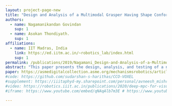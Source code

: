 ```yaml
---
layout: project-page-new
title: "Design and Analysis of a Multimodal Grasper Having Shape Conformity and Within-Hand Manipulation With Adjustable Contact Forces "
authors:
  - name: Nagamanikandan Govindan
    sup: 1
  - name: Asokan Thondiyath.
    sup: 1
affiliations:
  - name: IIT Madras, India
    link: https://ed.iitm.ac.in/~robotics_lab/index.html
    sup: 1
permalink: /publications/2019/Nagamani_Design-and-Analysis-of-a-Multimodal-Grasper/
abstract: "This paper presents the design, analysis, and testing of a novel multimodal grasper having the capabilities of shape conformation, within-hand manipulation, and a built-in compact mechanism to vary the forces at the contact surface. The proposed grasper has two important qualities: versatility and less complexity. The former refers to the ability to grasp a range of objects having different geometrical shape, size, and payload and perform in-hand manipulations such as rolling and sliding, and the latter refers to the uncomplicated design, and ease of planning and control strategies. Increasing the number of functions performed by the grasper to adapt to a variety of tasks in structured and unstructured environments without increasing the mechanical complexity is the main interest of this research. The proposed grasper consists of two hybrid jaws having a rigid inner structure encompassed by a flexible, active gripping surface. The flexibility of the active surface has been exploited to achieve shape conformation, and the same has been utilized with a compact mechanism, introduced in the jaws, to vary the contact forces while grasping and manipulating an object. Simple and scalable structure, compactness, low cost, and simple control scheme are the main features of the proposed design. Detailed kinematic and static analysis are presented to show the capability of the grasper to adjust and estimate the contact forces without using a force sensor. Experiments are conducted on the fabricated prototype to validate the different modes of operation and to evaluate the advantages of the proposed concept."
paper: https://asmedigitalcollection.asme.org/mechanismsrobotics/article-abstract/11/5/051012/956046/Design-and-Analysis-of-a-Multimodal-Grasper-Having?redirectedFrom=fulltext
#code: https://github.com/sudarshan-s-harithas/CCO-VOXEL 
#supplement: https://iiitaphyd-my.sharepoint.com/personal/avneesh_mishra_research_iiit_ac_in/Documents/Forms/All.aspx?RootFolder=%2Fpersonal%2Favneesh%5Fmishra%5Fresearch%5Fiiit%5Fac%5Fin%2FDocuments%2FRRC%2FOpposing%20View%20Loop%20Closure%2FE2CNN%2FPresented%20Material%2FReF%20Paper&FolderCTID=0x012000A1AB309DA2EB7542856220193D0C0808
#video: https://robotics.iiit.ac.in/publications/2020/deep-mpc-for-visual-servoing/video.mp4
#iframe: https://www.youtube.com/embed/qNAqAlb7m3E # https://www.youtube.com/embed/jhjskX4FQwA

---
```


